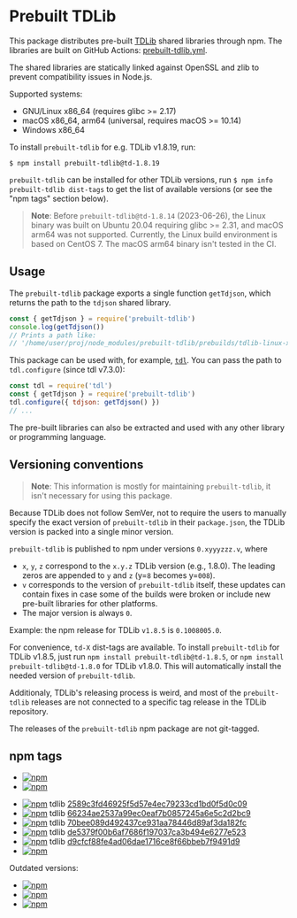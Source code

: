 # Prebuilt TDLib

This package distributes pre-built [TDLib][] shared libraries through npm.
The libraries are built on GitHub Actions: [prebuilt-tdlib.yml][].

[TDLib]: https://github.com/tdlib/td
[prebuilt-tdlib.yml]: ../../.github/workflows/prebuilt-tdlib.yml

The shared libraries are statically linked against OpenSSL and zlib to prevent
compatibility issues in Node.js.

Supported systems:
- GNU/Linux x86_64 (requires glibc >= 2.17)
- macOS x86_64, arm64 (universal, requires macOS >= 10.14)
- Windows x86_64

To install `prebuilt-tdlib` for e.g. TDLib v1.8.19, run:

```console
$ npm install prebuilt-tdlib@td-1.8.19
```

`prebuilt-tdlib` can be installed for other TDLib versions, run
`$ npm info prebuilt-tdlib dist-tags` to get the list of available versions
(or see the "npm tags" section below).

> **Note**: Before `prebuilt-tdlib@td-1.8.14` (2023-06-26), the Linux binary was
> built on Ubuntu 20.04 requiring glibc >= 2.31, and macOS arm64 was not
> supported. Currently, the Linux build environment is based on CentOS 7. The
> macOS arm64 binary isn't tested in the CI.

## Usage

The `prebuilt-tdlib` package exports a single function `getTdjson`, which
returns the path to the `tdjson` shared library.

```javascript
const { getTdjson } = require('prebuilt-tdlib')
console.log(getTdjson())
// Prints a path like:
// '/home/user/proj/node_modules/prebuilt-tdlib/prebuilds/tdlib-linux-x64/libtdjson.so'
```

This package can be used with, for example, [`tdl`][tdl]. You can pass the
path to `tdl.configure` (since tdl v7.3.0):

[tdl]: https://github.com/Bannerets/tdl

```javascript
const tdl = require('tdl')
const { getTdjson } = require('prebuilt-tdlib')
tdl.configure({ tdjson: getTdjson() })
// ...
```

The pre-built libraries can also be extracted and used with any other library
or programming language.

## Versioning conventions

> **Note**: This information is mostly for maintaining `prebuilt-tdlib`, it
> isn't necessary for using this package.

Because TDLib does not follow SemVer, not to require the users to manually
specify the exact version of `prebuilt-tdlib` in their `package.json`, the TDLib
version is packed into a single minor version.

`prebuilt-tdlib` is published to npm under versions `0.xyyyzzz.v`, where

- `x`, `y`, `z` correspond to the `x.y.z` TDLib version (e.g., 1.8.0). The
  leading zeros are appended to `y` and `z` (y=`8` becomes y=`008`).
- `v` corresponds to the version of `prebuilt-tdlib` itself, these updates can
  contain fixes in case some of the builds were broken or include new pre-built
  libraries for other platforms.
- The major version is always `0`.

Example: the npm release for TDLib `v1.8.5` is `0.1008005.0`.

For convenience, `td-X` dist-tags are available. To install `prebuilt-tdlib` for
TDLib v1.8.5, just run `npm install prebuilt-tdlib@td-1.8.5`, or
`npm install prebuilt-tdlib@td-1.8.0` for TDLib v1.8.0. This will automatically
install the needed version of `prebuilt-tdlib`.

Additionaly, TDLib's releasing process is weird, and most of the
`prebuilt-tdlib` releases are not connected to a specific tag release in the
TDLib repository.

The releases of the `prebuilt-tdlib` npm package are not git-tagged.

## npm tags

- [![npm](https://img.shields.io/npm/v/prebuilt-tdlib/latest.svg)](https://www.npmjs.com/package/prebuilt-tdlib)
- [![npm](https://img.shields.io/npm/v/prebuilt-tdlib/stable.svg)](https://www.npmjs.com/package/prebuilt-tdlib)

<!-- Add new versions below -->
- [![npm](https://img.shields.io/npm/v/prebuilt-tdlib/td-1.8.19.svg)](https://www.npmjs.com/package/prebuilt-tdlib/v/td-1.8.19) tdlib [2589c3fd46925f5d57e4ec79233cd1bd0f5d0c09](https://github.com/tdlib/td/commit/2589c3fd46925f5d57e4ec79233cd1bd0f5d0c09)
- [![npm](https://img.shields.io/npm/v/prebuilt-tdlib/td-1.8.14.svg)](https://www.npmjs.com/package/prebuilt-tdlib/v/td-1.8.14) tdlib [66234ae2537a99ec0eaf7b0857245a6e5c2d2bc9](https://github.com/tdlib/td/commit/66234ae2537a99ec0eaf7b0857245a6e5c2d2bc9)
- [![npm](https://img.shields.io/npm/v/prebuilt-tdlib/td-1.8.12.svg)](https://www.npmjs.com/package/prebuilt-tdlib/v/td-1.8.12) tdlib [70bee089d492437ce931aa78446d89af3da182fc](https://github.com/tdlib/td/commit/70bee089d492437ce931aa78446d89af3da182fc)
- [![npm](https://img.shields.io/npm/v/prebuilt-tdlib/td-1.8.7.svg)](https://www.npmjs.com/package/prebuilt-tdlib/v/td-1.8.7) tdlib [de5379f00b6af7686f197037ca3b494e6277e523](https://github.com/tdlib/td/commit/de5379f00b6af7686f197037ca3b494e6277e523)
- [![npm](https://img.shields.io/npm/v/prebuilt-tdlib/td-1.8.5.svg)](https://www.npmjs.com/package/prebuilt-tdlib/v/td-1.8.5) tdlib [d9cfcf88fe4ad06dae1716ce8f66bbeb7f9491d9](https://github.com/tdlib/td/commit/d9cfcf88fe4ad06dae1716ce8f66bbeb7f9491d9)
- [![npm](https://img.shields.io/npm/v/prebuilt-tdlib/td-1.8.0.svg)](https://www.npmjs.com/package/prebuilt-tdlib/v/td-1.8.0)

Outdated versions:

- [![npm](https://img.shields.io/npm/v/prebuilt-tdlib/td-1.7.0.svg)](https://www.npmjs.com/package/prebuilt-tdlib/v/td-1.7.0)
- [![npm](https://img.shields.io/npm/v/prebuilt-tdlib/td-1.6.0.svg)](https://www.npmjs.com/package/prebuilt-tdlib/v/td-1.6.0)
- [![npm](https://img.shields.io/npm/v/prebuilt-tdlib/td-1.5.0.svg)](https://www.npmjs.com/package/prebuilt-tdlib/v/td-1.5.0)
